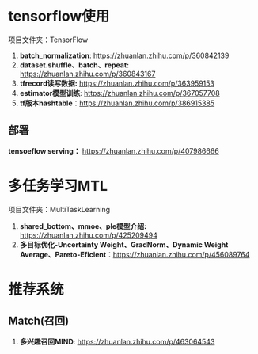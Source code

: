 # tensorflow使用

项目文件夹：TensorFlow

1. **batch_normalization**: https://zhuanlan.zhihu.com/p/360842139
2. **dataset.shuffle、batch、repeat:** https://zhuanlan.zhihu.com/p/360843167
3. **tfrecord读写数据:** https://zhuanlan.zhihu.com/p/363959153
4. **estimator模型训练**: https://zhuanlan.zhihu.com/p/367057708
5. **tf版本hashtable**：https://zhuanlan.zhihu.com/p/386915385

## 部署

**tensoeflow serving：** https://zhuanlan.zhihu.com/p/407986666

# 多任务学习MTL

项目文件夹：MultiTaskLearning

1. **shared_bottom、mmoe、ple模型介绍:** https://zhuanlan.zhihu.com/p/425209494
2. **多目标优化-Uncertainty Weight、GradNorm、Dynamic Weight Average、Pareto-Eficient**：https://zhuanlan.zhihu.com/p/456089764

# 推荐系统
## Match(召回)
1. **多兴趣召回MIND**: https://zhuanlan.zhihu.com/p/463064543
